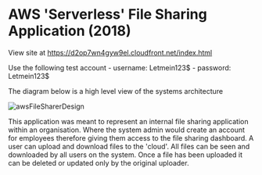 # AWS 'Serverless' File Sharing Application (2018)
View site at https://d2op7wn4gyw9el.cloudfront.net/index.html

Use the following test account - username: Letmein123$ - password: Letmein123$

The diagram below is a high level view of the systems architecture

![awsFileSharerDesign](https://i.imgur.com/O4es9lD.png)

This application was meant to represent an internal file sharing application within an organisation. Where the system admin would create an account for employees therefore giving them access to the file sharing dashboard. A user can upload and download files to the 'cloud'. All files can be seen and downloaded by all users on the system. Once a file has been uploaded it can be deleted or updated only by the original uploader.

